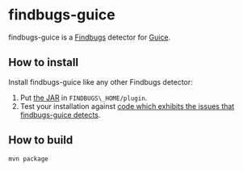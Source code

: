 findbugs-guice
==============
findbugs-guice is a [Findbugs](http://code.google.com/p/findbugs/) detector for [Guice](http://code.google.com/p/google-guice/).

How to install
--------------
Install findbugs-guice like any other Findbugs detector:

1. Put [the JAR](https://github.com/downloads/tomfitzhenry/findbugs-guice/findbugs-guice-0.1-SNAPSHOT.jar) in `FINDBUGS\_HOME/plugin`.
2. Test your installation against [code which exhibits the issues that findbugs-guice detects](https://github.com/tomfitzhenry/findbugs-guice/tree/master/src/test/benchmarks).

How to build
------------
`mvn package`
